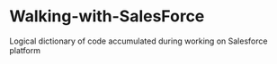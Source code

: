 # Walking-with-SalesForce
Logical dictionary of code accumulated during working on Salesforce platform
